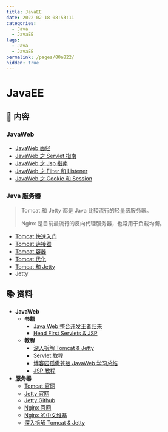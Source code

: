 ```yaml
---
title: JavaEE
date: 2022-02-18 08:53:11
categories:
  - Java
  - JavaEE
tags:
  - Java
  - JavaEE
permalink: /pages/80a822/
hidden: true
---
```


# JavaEE

## 📖 内容

### JavaWeb

- [JavaWeb 面经](01.JavaWeb/99.JavaWeb面经.md)
- [JavaWeb 之 Servlet 指南](01.JavaWeb/01.JavaWeb之Servlet指南.md)
- [JavaWeb 之 Jsp 指南](01.JavaWeb/02.JavaWeb之Jsp指南.md)
- [JavaWeb 之 Filter 和 Listener](01.JavaWeb/03.JavaWeb之Filter和Listener.md)
- [JavaWeb 之 Cookie 和 Session](01.JavaWeb/04.JavaWeb之Cookie和Session.md)

### Java 服务器

> Tomcat 和 Jetty 都是 Java 比较流行的轻量级服务器。
>
> Nginx 是目前最流行的反向代理服务器，也常用于负载均衡。

- [Tomcat 快速入门](02.服务器/01.Tomcat/01.Tomcat快速入门.md)
- [Tomcat 连接器](02.服务器/01.Tomcat/02.Tomcat连接器.md)
- [Tomcat 容器](02.服务器/01.Tomcat/03.Tomcat容器.md)
- [Tomcat 优化](02.服务器/01.Tomcat/04.Tomcat优化.md)
- [Tomcat 和 Jetty](02.服务器/01.Tomcat/05.Tomcat和Jetty.md)
- [Jetty](02.服务器/02.Jetty.md)

## 📚 资料

- **JavaWeb**
  - **书籍**
    - [Java Web 整合开发王者归来](https://book.douban.com/subject/4189495/)
    - [Head First Servlets & JSP](https://book.douban.com/subject/1942934/)
  - **教程**
    - [深入拆解 Tomcat & Jetty](https://time.geekbang.org/column/intro/100027701)
    - [Servlet 教程](https://www.runoob.com/servlet/servlet-tutorial.html)
    - [博客园孤傲苍狼 JavaWeb 学习总结](https://www.cnblogs.com/xdp-gacl/tag/JavaWeb%E5%AD%A6%E4%B9%A0%E6%80%BB%E7%BB%93/)
    - [JSP 教程](https://www.runoob.com/jsp/jsp-tutorial.html)
- **服务器**
  - [Tomcat 官网](http://tomcat.apache.org/)
  - [Jetty 官网](http://www.eclipse.org/jetty/index.html)
  - [Jetty Github](https://github.com/eclipse/jetty.project)
  - [Nginx 官网](https://www.nginx.com/)
  - [Nginx 的中文维基](http://tool.oschina.net/apidocs/apidoc?api=nginx-zh)
  - [深入拆解 Tomcat & Jetty](https://time.geekbang.org/column/intro/100027701)
